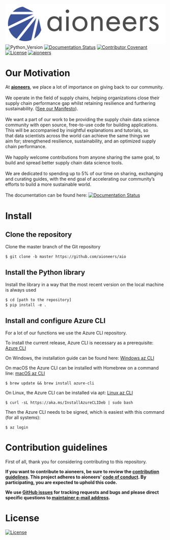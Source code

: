 ![aioneers_logo](etc/aioneers_logo.png)
![Python_Version](https://img.shields.io/badge/Python%20Version-3.7%20%7C%203.8-blue) [![Documentation Status](https://readthedocs.org/projects/aioneersaio/badge/?version=latest)](https://aioneersaio.readthedocs.io/en/latest/?badge=latest) [![Contributor Covenant](https://img.shields.io/badge/Contributor%20Covenant-v2.0%20adopted-ff69b4.svg)](code_of_conduct.md) [![License](https://img.shields.io/badge/License-MIT-brightgreen)](LICENSE.MD) [![aioneers](https://img.shields.io/badge/With%20love%20from-aioneers-blue)](https://aioneers.com/about/why/)

# Our Motivation

At [**aioneers**](https://aioneers.com/), we place a lot of importance on giving back to our community.<br>
<br>
We operate in the field of supply chains, helping organizations close their supply chain performance gap whilst
retaining resilience and furthering sustainability. ([See our Manifesto](https://aioneers.com/about/why/)).<br>
<br>
We want a part of our work to be providing the supply chain data science community with open source,
free-to-use code for building applications. This will be accompanied by insightful explanations and tutorials,
so that data scientists across the world can achieve the same things we aim for; strengthened resilience, sustainability, and an optimized supply chain performance.<br>
<br>
We happily welcome contributions from anyone sharing the same goal, to build and spread better supply chain data science tools.<br>
<br>
We are dedicated to spending up to 5% of our time on sharing, exchanging and curating guides,
with the end goal of accelerating our community’s efforts to build a more sustainable world.
<br>
<br>
The documentation can be found here: [![Documentation Status](https://readthedocs.org/projects/aioneersaio/badge/?version=latest)](https://aioneersaio.readthedocs.io/en/latest/?badge=latest)

# Install

## Clone the repository

Clone the master branch of the Git repository

```
$ git clone -b master https://github.com/aioneers/aio
```

## Install the Python library

Install the library in a way that the most recent version on the local machine is always used

```
$ cd [path to the repository]
$ pip install -e .
```

## Install and configure Azure CLI

For a lot of our functions we use the Azure CLI repository.

To install the current release, Azure CLI is necessary as a prerequisite: [Azure CLI](https://docs.microsoft.com/en-us/cli/azure/install-azure-cli)

On Windows, the installation guide can be found here: [Windows az CLI](https://docs.microsoft.com/en-us/cli/azure/install-azure-cli-windows?tabs=azure-cli)

On macOS the Azure CLI can be installed with Homebrew on a command line: [macOS az CLI](https://docs.microsoft.com/en-us/cli/azure/install-azure-cli-macos)

```
$ brew update && brew install azure-cli
```

On Linux, the Azure CLI can be installed via apt: [Linux az CLI](https://docs.microsoft.com/en-us/cli/azure/install-azure-cli-linux)

```
$ curl -sL https://aka.ms/InstallAzureCLIDeb | sudo bash
```

Then the Azure CLI needs to be signed, which is easiest with this command (for all systems):

```
$ az login
```

<!-- ## Install the Python library on Databricks

from pathlib import Path
import shlex
import subprocess
import os

# function to run and print output from shell

def run_process_func(exe):
p = subprocess.Popen(exe, stdout=subprocess.PIPE, stderr=subprocess.STDOUT)
while True: # returns None while subprocess is running
retcode = p.poll()
line = p.stdout.readline().decode("utf8")
yield line
if retcode is not None:
break

def run_process(exe):
print(f"running cmd: {exe}")
for line in run_process_func(shlex.split(exe)):
print(line)

# add ssh key

ssh_key = dbutils.secrets.get(scope="aio-data-science-key", key="ssh-key")
filename = Path("/root/.ssh/id_rsa")
filename.parent.mkdir(parents=True, exist_ok=True)
with open(filename, "w") as f:
f.write(ssh_key)

# add known hosts so that the ssh does not ask to proceed

filename = Path("/root/.ssh/known_hosts")
known_hosts = """ssh.dev.azure.com,51.144.61.32 ssh-rsa AAAAB3NzaC1yc2EAAAADAQABAAABAQC7Hr1oTWqNqOlzGJOfGJ4NakVyIzf1rXYd4d7wo6jBlkLvCA4odBlL0mDUyZ0/QUfTTqeu+tm22gOsv+VrVTMk6vwRU75gY/y9ut5Mb3bR5BV58dKXyq9A9UeB5Cakehn5Zgm6x1mKoVyf+FFn26iYqXJRgzIZZcZ5V6hrE0Qg39kZm4az48o0AUbf6Sp4SLdvnuMa2sVNwHBboS7EJkm57XQPVU3/QpyNLHbWDdzwtrlS+ez30S3AdYhLKEOxAG8weOnyrtLJAUen9mTkol8oII1edf7mWWbWVf0nBmly21+nZcmCTISQBtdcyPaEno7fFQMDD26/s0lfKob4Kw8H
"""
with open(filename, "w") as f:
f.write(known_hosts)

# Do not check the ip address, only the dns address

filename = Path("/root/.ssh/ssh_config")
ssh_config = "CheckHostIP no"
with open(filename, "w") as f:
f.write(ssh_config)

# give a more detailed log for ssh

os.environ["GIT_SSH_COMMAND"] = "ssh -v"

# change access rights to owner for the key

run_process("chmod 400 /root/.ssh/id_rsa")

# remove the directory if exists

run_process("rm aio-data-science -R")

# copy files from git to current directory

run_process(
"git clone ssh://git@ssh.dev.azure.com/v3/Aio-Platform/aio-platform/aio-data-science"
)

# Databricks command to install a library

%pip install -U "aio-data-science/aio_data_science_py"

import aio_data_science_py as aio
aio.set_dbutils(dbutils) -->

# Contribution guidelines

First of all, thank you for considering contributing to this repository.

**If you want to contribute to aioneers, be sure to review the
[contribution guidelines](CONTRIBUTING.md). This project adheres to aioneers'
[code of conduct](CODE_OF_CONDUCT.md). By participating, you are expected to
uphold this code.**

**We use [GitHub issues](https://github.com/aioneers/aio/issues) for
tracking requests and bugs and please direct specific questions to
[maintainer e-mail address](mailto:maintainer@@aioneers.com).**

# License

[![License](https://img.shields.io/badge/License-MIT-brightgreen)](LICENSE.md)
